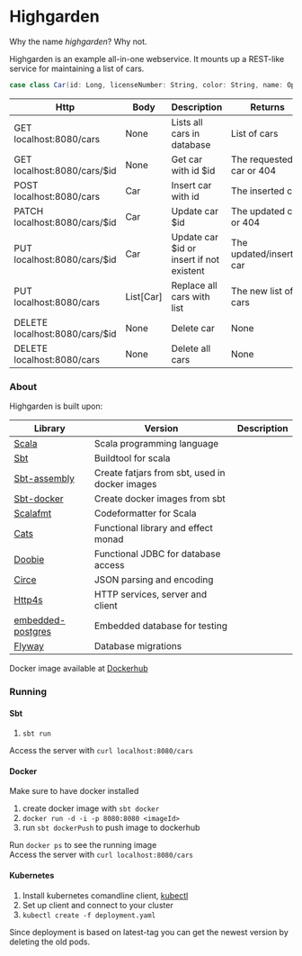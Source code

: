 # Highgarden

Why the name _highgarden_? Why not.

Highgarden is an example all-in-one webservice. It mounts up a REST-like service for maintaining a list of cars.

```scala 
case class Car(id: Long, licenseNumber: String, color: String, name: Option[String])
```

Http | Body |Description | Returns
------------ | -------------| -------------| -------------
GET localhost:8080/cars |None | Lists all cars in database | List of cars
GET localhost:8080/cars/$id |None| Get car with id $id | The requested car or 404
POST localhost:8080/cars |Car| Insert car with id | The inserted car
PATCH localhost:8080/cars/$id |Car| Update car $id | The updated car or 404
PUT localhost:8080/cars/$id |Car| Update car $id or insert if not existent | The updated/inserted car
PUT localhost:8080/cars |List\[Car\]| Replace all cars with list | The new list of cars
DELETE localhost:8080/cars/$id |None| Delete car | None
DELETE localhost:8080/cars |None| Delete all cars| None

### About
Highgarden is built upon:

Library | Version | Description
------------ | ------------- | -------------
<a href="https://github.com/scala/scala">Scala</a> | Scala programming language
<a href="https://github.com/sbt/sbt">Sbt</a> | Buildtool for scala
<a href="https://github.com/sbt/sbt-assembly">Sbt-assembly</a> | Create fatjars from sbt, used in docker images
<a href="https://github.com/marcuslonnberg/sbt-docker">Sbt-docker</a> | Create docker images from sbt
<a href="https://github.com/scalameta/scalafmt">Scalafmt</a> | Codeformatter for Scala
<a href="https://github.com/typelevel/cats">Cats</a> | Functional library and effect monad
<a href="https://github.com/tpolecat/doobie">Doobie</a> | Functional JDBC for database access
<a href="https://github.com/circe/circe">Circe</a> | JSON parsing and encoding
<a href="https://github.com/http4s/http4s">Http4s</a> | HTTP services, server and client
<a href="https://github.com/zonkyio/embedded-postgres">embedded-postgres</a> | Embedded database for testing
<a href="https://github.com/flyway/flyway">Flyway</a> | Database migrations


Docker image available at <a href="https://hub.docker.com/r/amumurst/highgarden/">Dockerhub</a>



### Running

#### Sbt
1. ```sbt run``` 

Access the server with `curl localhost:8080/cars`

#### Docker
Make sure to have docker installed
1. create docker image with ```sbt docker```
2. `docker run -d -i -p 8080:8080 <imageId>`
3. run ```sbt dockerPush``` to push image to dockerhub

Run `docker ps` to see the running image <br/>
Access the server with `curl localhost:8080/cars`

#### Kubernetes
1. Install kubernetes comandline client, <a href="https://kubernetes.io/docs/tasks/tools/install-kubectl/#download-as-part-of-the-google-cloud-sdk">kubectl</a>
2. Set up client and connect to your cluster
3. `kubectl create -f deployment.yaml`

Since deployment is based on latest-tag you can get the newest version by deleting the old pods.
